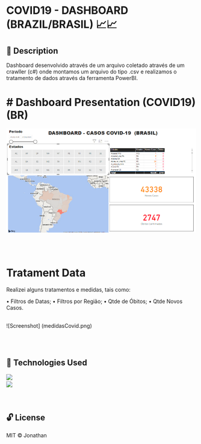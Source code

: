 # COVID19 - DASHBOARD (BRAZIL/BRASIL) 📈📈

## 📝 Description 

Dashboard desenvolvido através de um arquivo coletado através de um crawller (c#) onde montamos um arquivo do tipo .csv 
e realizamos o tratamento de dados através da ferramenta PowerBI.

# # Dashboard Presentation (COVID19) (BR)

![Screenshot](dashboardCovid.PNG)

<br><br>
# Tratament Data

Realizei alguns tratamentos e medidas, tais como:

• Filtros de Datas;
• Filtros por Região;
• Qtde de Óbitos;
• Qtde Novos Casos.
<br><br>

![Screenshot] (medidasCovid.png)

<br><br>
## 🚀 Technologies Used 
![](https://www.interop.com.br/wp-content/uploads/2019/04/power-BI.png)
<br>
![](https://img1.gratispng.com/20180328/spe/kisspng-net-framework-c-net-core-software-framework-mon-studio-5abb543b74c0d6.9500998315222262354782.jpg)
<br><br><br>

## 🔓 License 
MIT ©  Jonathan
